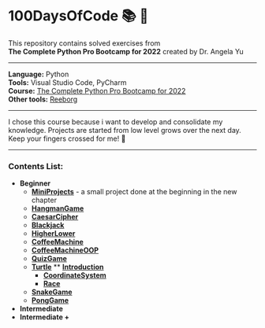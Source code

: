 # 100DaysOfCode :books: :raising_hand:
This repository contains solved exercises from  
__The Complete Python Pro Bootcamp for 2022__ created by Dr. Angela Yu
***  
__Language:__ Python  
__Tools:__ Visual Studio Code, PyCharm     
__Course:__ [The Complete Python Pro Bootcamp for 2022](https://www.udemy.com/course/100-days-of-code/)   
__Other tools:__ [Reeborg](https://reeborg.ca/index_en.html)
***
I chose this course because i want to develop and consolidate my knowledge. Projects are started from low level grows over the next day. Keep your fingers crossed for me! :crossed_fingers:	
***
### Contents List:
* __Beginner__
  * [__MiniProjects__](https://github.com/jkrotoszynska/100DaysOfCode/tree/main/MiniProjects) - a small project done at the beginning in the new chapter
  * [__HangmanGame__](https://github.com/jkrotoszynska/100DaysOfCode/tree/main/HangmanGame)
  * [__CaesarCipher__](https://github.com/jkrotoszynska/100DaysOfCode/tree/main/CaesarCipher)
  * [__Blackjack__](https://github.com/jkrotoszynska/100DaysOfCode/tree/main/Blackjack)
  * [__HigherLower__](https://github.com/jkrotoszynska/100DaysOfCode/tree/main/HigherLower)
  * [__CoffeeMachine__](https://github.com/jkrotoszynska/100DaysOfCode/tree/main/CoffeeMachine)
  * [__CoffeeMachineOOP__](https://github.com/jkrotoszynska/100DaysOfCode/tree/main/CoffeeMachineOOP)
  * [__QuizGame__](https://github.com/jkrotoszynska/100DaysOfCode/tree/main/QuizGame)
  * [__Turtle__](https://github.com/jkrotoszynska/100DaysOfCode/tree/main/Turtle)
    ** [__Introduction__](https://github.com/jkrotoszynska/100DaysOfCode/tree/main/Turtle/Introduction)
    * [__CoordinateSystem__](https://github.com/jkrotoszynska/100DaysOfCode/tree/main/Turtle/CoordinateSystem)
    * [__Race__](https://github.com/jkrotoszynska/100DaysOfCode/tree/main/Turtle/Race)
  * [__SnakeGame__](https://github.com/jkrotoszynska/100DaysOfCode/tree/main/SnakeGame)
  * [__PongGame__](https://github.com/jkrotoszynska/100DaysOfCode/tree/main/PongGame)
* __Intermediate__
* __Intermediate +__
